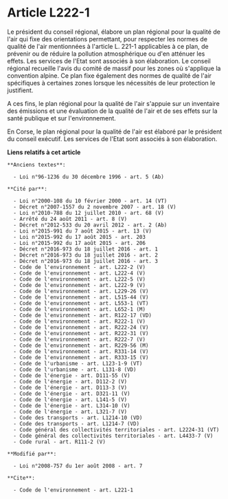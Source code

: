 # Article L222-1

Le président du conseil régional, élabore un plan régional pour la qualité de l'air qui fixe des orientations permettant,
pour respecter les normes de qualité de l'air mentionnées à l'article L. 221-1 applicables à ce plan, de prévenir ou de
réduire la pollution atmosphérique ou d'en atténuer les effets. Les services de l'Etat sont associés à son élaboration. Le
conseil régional recueille l'avis du comité de massif pour les zones où s'applique la convention alpine. Ce plan fixe
également des normes de qualité de l'air spécifiques à certaines zones lorsque les nécessités de leur protection le
justifient.

A ces fins, le plan régional pour la qualité de l'air s'appuie sur un inventaire des émissions et une évaluation de la
qualité de l'air et de ses effets sur la santé publique et sur l'environnement. 

En Corse, le plan régional pour la qualité de l'air est élaboré par le président du conseil exécutif. Les services de l'Etat
sont associés à son élaboration.

**Liens relatifs à cet article**

	**Anciens textes**:

	  - Loi n°96-1236 du 30 décembre 1996 - art. 5 (Ab)

	**Cité par**:

	  - Loi n°2000-108 du 10 février 2000 - art. 14 (VT)
	  - Décret n°2007-1557 du 2 novembre 2007 - art. 18 (V)
	  - Loi n°2010-788 du 12 juillet 2010 - art. 68 (V)
	  - Arrêté du 24 août 2011 - art. 8 (V)
	  - Décret n°2012-533 du 20 avril 2012 - art. 2 (Ab)
	  - Loi n°2015-991 du 7 août 2015 - art. 13 (V)
	  - Loi n°2015-992 du 17 août 2015 - art. 203
	  - Loi n°2015-992 du 17 août 2015 - art. 206
	  - Décret n°2016-973 du 18 juillet 2016 - art. 1
	  - Décret n°2016-973 du 18 juillet 2016 - art. 2
	  - Décret n°2016-973 du 18 juillet 2016 - art. 3
	  - Code de l'environnement - art. L222-2 (V)
	  - Code de l'environnement - art. L222-4 (V)
	  - Code de l'environnement - art. L222-5 (V)
	  - Code de l'environnement - art. L222-9 (V)
	  - Code de l'environnement - art. L229-26 (V)
	  - Code de l'environnement - art. L515-44 (V)
	  - Code de l'environnement - art. L553-1 (VT)
	  - Code de l'environnement - art. L652-1 (M)
	  - Code de l'environnement - art. R122-17 (VD)
	  - Code de l'environnement - art. R222-1 (V)
	  - Code de l'environnement - art. R222-24 (V)
	  - Code de l'environnement - art. R222-31 (V)
	  - Code de l'environnement - art. R222-7 (V)
	  - Code de l'environnement - art. R229-56 (M)
	  - Code de l'environnement - art. R331-14 (V)
	  - Code de l'environnement - art. R333-15 (V)
	  - Code de l'urbanisme - art. L123-1-9 (VT)
	  - Code de l'urbanisme - art. L131-8 (VD)
	  - Code de l'énergie - art. D111-55 (V)
	  - Code de l'énergie - art. D112-2 (V)
	  - Code de l'énergie - art. D113-3 (V)
	  - Code de l'énergie - art. D321-11 (V)
	  - Code de l'énergie - art. L141-5 (V)
	  - Code de l'énergie - art. L314-10 (V)
	  - Code de l'énergie - art. L321-7 (V)
	  - Code des transports - art. L1214-10 (VD)
	  - Code des transports - art. L1214-7 (VD)
	  - Code général des collectivités territoriales - art. L2224-31 (VT)
	  - Code général des collectivités territoriales - art. L4433-7 (V)
	  - Code rural - art. R111-2 (V)

	**Modifié par**:

	  - Loi n°2008-757 du 1er août 2008 - art. 7

	**Cite**:

	  - Code de l'environnement - art. L221-1
